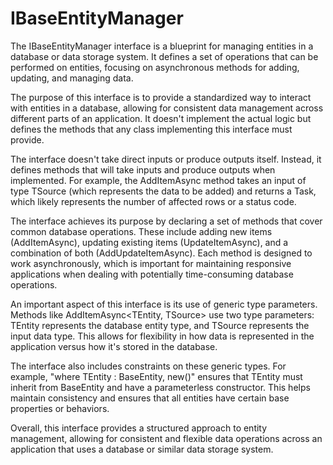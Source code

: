# IBaseEntityManager

The IBaseEntityManager interface is a blueprint for managing entities in a database or data storage system. It defines a set of operations that can be performed on entities, focusing on asynchronous methods for adding, updating, and managing data.

The purpose of this interface is to provide a standardized way to interact with entities in a database, allowing for consistent data management across different parts of an application. It doesn't implement the actual logic but defines the methods that any class implementing this interface must provide.

The interface doesn't take direct inputs or produce outputs itself. Instead, it defines methods that will take inputs and produce outputs when implemented. For example, the AddItemAsync method takes an input of type TSource (which represents the data to be added) and returns a Task, which likely represents the number of affected rows or a status code.

The interface achieves its purpose by declaring a set of methods that cover common database operations. These include adding new items (AddItemAsync), updating existing items (UpdateItemAsync), and a combination of both (AddUpdateItemAsync). Each method is designed to work asynchronously, which is important for maintaining responsive applications when dealing with potentially time-consuming database operations.

An important aspect of this interface is its use of generic type parameters. Methods like AddItemAsync<TEntity, TSource> use two type parameters: TEntity represents the database entity type, and TSource represents the input data type. This allows for flexibility in how data is represented in the application versus how it's stored in the database.

The interface also includes constraints on these generic types. For example, "where TEntity : BaseEntity, new()" ensures that TEntity must inherit from BaseEntity and have a parameterless constructor. This helps maintain consistency and ensures that all entities have certain base properties or behaviors.

Overall, this interface provides a structured approach to entity management, allowing for consistent and flexible data operations across an application that uses a database or similar data storage system.